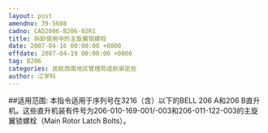 ```yaml
---
layout: post
amendno: 39-5608
cadno: CAD2006-B206-02R1
title: 拆卸使用中的主旋翼锁螺栓
date: 2007-04-16 00:00:00 +0800
effdate: 2007-04-19 00:00:00 +0800
tag: B206
categories: 民航西南地区管理局适航审定处
author: 江学科
---
```


##适用范围:
本指令适用于序列号在3216（含）以下的BELL 206 A和206 B直升机。这些直升机装有件号为206-010-169-001/-003和206-011-122-003的主旋翼锁螺栓（Main Rotor Latch Bolts）。

